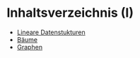 # Inhaltsverzeichnis (I)
* [Lineare Datenstukturen](/linear.md)
* [Bäume](/baum.md) 
* [Graphen](/graph.md)
